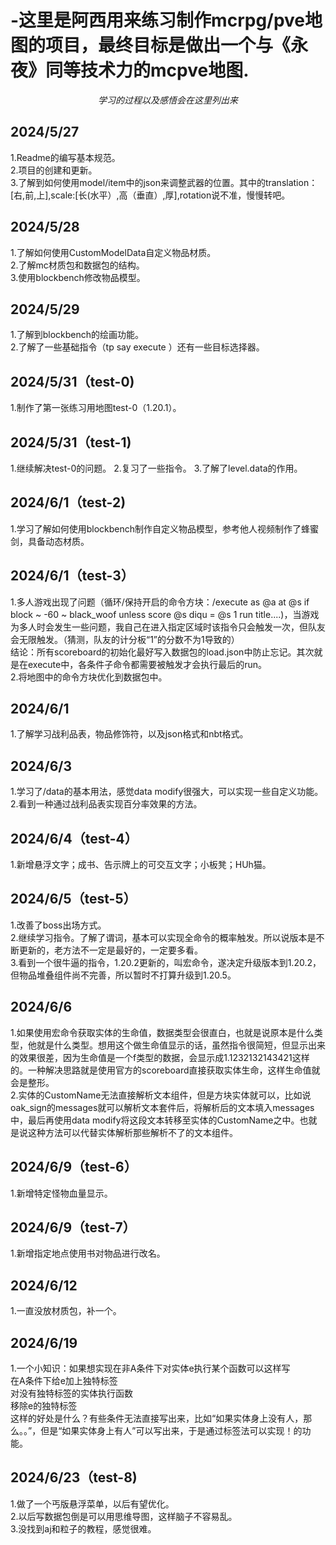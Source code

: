 # -这里是阿西用来练习制作mcrpg/pve地图的项目，最终目标是做出一个与《永夜》同等技术力的mcpve地图.
_<p align="center">学习的过程以及感悟会在这里列出来</p>_  

## __2024/5/27__  
1.Readme的编写基本规范。  
2.项目的创建和更新。  
3.了解到如何使用model/item中的json来调整武器的位置。其中的translation：[右,前,上],scale:[长(水平）,高（垂直）,厚],rotation说不准，慢慢转吧。

## __2024/5/28__ 
1.了解如何使用CustomModelData自定义物品材质。  
2.了解mc材质包和数据包的结构。  
3.使用blockbench修改物品模型。

## __2024/5/29__ 
1.了解到blockbench的绘画功能。  
2.了解了一些基础指令（tp say execute ）还有一些目标选择器。

## __2024/5/31__（test-0)
1.制作了第一张练习用地图test-0（1.20.1）。

## __2024/5/31__（test-1)
1.继续解决test-0的问题。
2.复习了一些指令。
3.了解了level.data的作用。

## __2024/6/1__（test-2)
1.学习了解如何使用blockbench制作自定义物品模型，参考他人视频制作了蜂蜜剑，具备动态材质。  

## __2024/6/1__（test-3）
1.多人游戏出现了问题（循环/保持开启的命令方块：/execute as @a at @s if block ~ -60 ~ black_woof unless score @s diqu = @s 1 run title....)，当游戏为多人时会发生一些问题，我自己在进入指定区域时该指令只会触发一次，但队友会无限触发。（猜测，队友的计分板“1”的分数不为1导致的）  
结论：所有scoreboard的初始化最好写入数据包的load.json中防止忘记。其次就是在execute中，各条件子命令都需要被触发才会执行最后的run。  
2.将地图中的命令方块优化到数据包中。

## __2024/6/1__
1.了解学习战利品表，物品修饰符，以及json格式和nbt格式。

## __2024/6/3__
1.学习了/data的基本用法，感觉data modify很强大，可以实现一些自定义功能。
2.看到一种通过战利品表实现百分率效果的方法。

## __2024/6/4__（test-4）
1.新增悬浮文字；成书、告示牌上的可交互文字；小板凳；HUh猫。

## __2024/6/5__（test-5）
1.改善了boss出场方式。  
2.继续学习指令。了解了谓词，基本可以实现全命令的概率触发。所以说版本是不断更新的，老方法不一定是最好的，一定要多看。  
3.看到一个很牛逼的指令，1.20.2更新的，叫宏命令，遂决定升级版本到1.20.2，但物品堆叠组件尚不完善，所以暂时不打算升级到1.20.5。

## __2024/6/6__
1.如果使用宏命令获取实体的生命值，数据类型会很直白，也就是说原本是什么类型，他就是什么类型。想用这个做生命值显示的话，虽然指令很简短，但显示出来的效果很差，因为生命值是一个f类型的数据，会显示成1.1232132143421这样的。一种解决思路就是使用官方的scoreboard直接获取实体生命，这样生命值就会是整形。  
2.实体的CustomName无法直接解析文本组件，但是方块实体就可以，比如说oak_sign的messages就可以解析文本套件后，将解析后的文本填入messages中，最后再使用data modify将这段文本转移至实体的CustomName之中。也就是说这种方法可以代替实体解析那些解析不了的文本组件。

## __2024/6/9__（test-6）
1.新增特定怪物血量显示。

## __2024/6/9__（test-7）
1.新增指定地点使用书对物品进行改名。

## __2024/6/12__
1.一直没放材质包，补一个。

## __2024/6/19__
1.一个小知识：如果想实现在非A条件下对实体e执行某个函数可以这样写  
  在A条件下给e加上独特标签  
  对没有独特标签的实体执行函数  
  移除e的独特标签  
  这样的好处是什么？有些条件无法直接写出来，比如“如果实体身上没有人，那么。。”，但是“如果实体身上有人”可以写出来，于是通过标签法可以实现！的功能。  
  
## __2024/6/23__（test-8)
1.做了一个丐版悬浮菜单，以后有望优化。  
2.以后写数据包倒是可以用思维导图，这样脑子不容易乱。  
3.没找到aj和粒子的教程，感觉很难。


  

  



